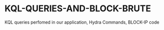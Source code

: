 # KQL-QUERIES-AND-BLOCK-BRUTE
KQL queries perfomed in our application, Hydra Commands, BLOCK-IP code
